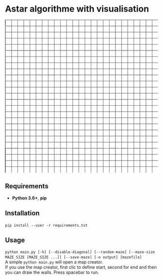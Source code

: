# Astar algorithme with visualisation 
![Exemple](example.gif)  

## Requirements
- **Python 3.6+**, **pip**

## Installation
`pip install --user -r requirements.txt`

## Usage
`python main.py [-h] [--disable-diagonal] [--random-maze] [--maze-size MAZE_SIZE [MAZE_SIZE ...]] [--save-maze] [-o output] [mazefile]`
</br>
A simple `python main.py` will open a map creator.</br>
If you use the map creator, first clic to define start, second for end and then you can draw the walls. Press spacebar to run.


